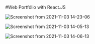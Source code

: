 
#Web Portfólio with React.JS




![Screenshot from 2021-11-03 14-23-06](https://user-images.githubusercontent.com/87938869/140149791-eb16b113-cf62-40c6-a65a-6142b28adccf.png)

![Screenshot from 2021-11-03 14-05-13](https://user-images.githubusercontent.com/87938869/140148351-4a273fde-de98-46ae-a793-4a98df8b1364.png)

![Screenshot from 2021-11-03 14-06-13](https://user-images.githubusercontent.com/87938869/140148803-a5e2b195-3c4a-4cdb-9884-82986c4af49d.png)
